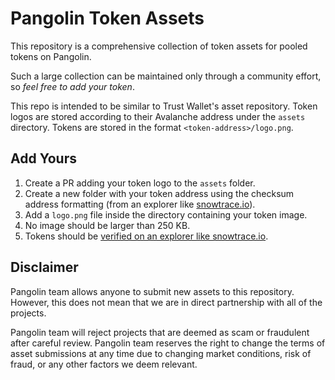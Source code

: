 # Pangolin Token Assets

This repository is a comprehensive collection of token assets for pooled tokens on Pangolin.

Such a large collection can be maintained only through a community effort, so _feel free to add your token_.

This repo is intended to be similar to Trust Wallet's asset repository. Token logos are stored according to their Avalanche address under the `assets` directory. Tokens are stored in the format `<token-address>/logo.png`.

## Add Yours
1. Create a PR adding your token logo to the `assets` folder.
2. Create a new folder with your token address using the checksum address formatting (from an explorer like [snowtrace.io](https://snowtrace.io)).
3. Add a `logo.png` file inside the directory containing your token image.
4. No image should be larger than 250 KB.
5. Tokens should be [verified on an explorer like snowtrace.io](https://snowtrace.io/verifyContract).

## Disclaimer
Pangolin team allows anyone to submit new assets to this repository. However, this does not mean that we are in direct partnership with all of the projects.

Pangolin team will reject projects that are deemed as scam or fraudulent after careful review. Pangolin team reserves the right to change the terms of asset submissions at any time due to changing market conditions, risk of fraud, or any other factors we deem relevant.